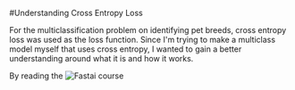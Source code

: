#Understanding Cross Entropy Loss

For the multiclassification problem on identifying pet breeds, cross entropy loss was used as the loss function. Since I'm trying to make a multiclass model myself that uses cross entropy, I wanted to gain a better understanding around what it is and how it works.

By reading the ![Fastai course](https://github.com/lovellbrian/fastbook/blob/master/05_pet_breeds.ipynb)
